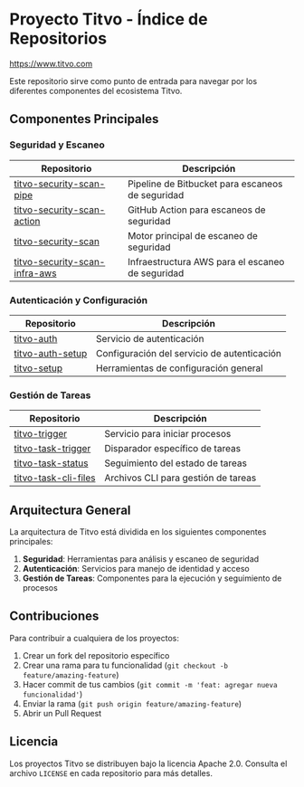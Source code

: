 # Proyecto Titvo - Índice de Repositorios
https://www.titvo.com

Este repositorio sirve como punto de entrada para navegar por los diferentes componentes del ecosistema Titvo.

## Componentes Principales

### Seguridad y Escaneo

| Repositorio | Descripción |
|-------------|-------------|
| [titvo-security-scan-pipe](https://bitbucket.org/karibu-cl/titvo-security-scan-pipe/src/main/) | Pipeline de Bitbucket para escaneos de seguridad |
| [titvo-security-scan-action](https://github.com/KaribuLab/titvo-security-scan-action) | GitHub Action para escaneos de seguridad |
| [titvo-security-scan](https://github.com/KaribuLab/titvo-security-scan) | Motor principal de escaneo de seguridad |
| [titvo-security-scan-infra-aws](https://github.com/KaribuLab/titvo-security-scan-infra-aws) | Infraestructura AWS para el escaneo de seguridad |

### Autenticación y Configuración

| Repositorio | Descripción |
|-------------|-------------|
| [titvo-auth](https://github.com/KaribuLab/titvo-auth) | Servicio de autenticación |
| [titvo-auth-setup](https://github.com/KaribuLab/titvo-auth-setup) | Configuración del servicio de autenticación |
| [titvo-setup](https://github.com/KaribuLab/titvo-setup) | Herramientas de configuración general |

### Gestión de Tareas

| Repositorio | Descripción |
|-------------|-------------|
| [titvo-trigger](https://github.com/KaribuLab/titvo-trigger) | Servicio para iniciar procesos |
| [titvo-task-trigger](https://github.com/KaribuLab/titvo-task-trigger) | Disparador específico de tareas |
| [titvo-task-status](https://github.com/KaribuLab/titvo-task-status) | Seguimiento del estado de tareas |
| [titvo-task-cli-files](https://github.com/KaribuLab/titvo-task-cli-files) | Archivos CLI para gestión de tareas |

## Arquitectura General

La arquitectura de Titvo está dividida en los siguientes componentes principales:

1. **Seguridad**: Herramientas para análisis y escaneo de seguridad
2. **Autenticación**: Servicios para manejo de identidad y acceso
3. **Gestión de Tareas**: Componentes para la ejecución y seguimiento de procesos

## Contribuciones

Para contribuir a cualquiera de los proyectos:

1. Crear un fork del repositorio específico
2. Crear una rama para tu funcionalidad (`git checkout -b feature/amazing-feature`)
3. Hacer commit de tus cambios (`git commit -m 'feat: agregar nueva funcionalidad'`)
4. Enviar la rama (`git push origin feature/amazing-feature`)
5. Abrir un Pull Request

## Licencia

Los proyectos Titvo se distribuyen bajo la licencia Apache 2.0. Consulta el archivo `LICENSE` en cada repositorio para más detalles.
